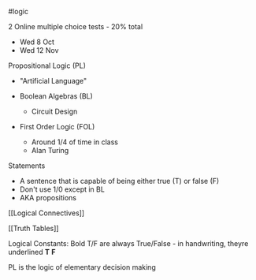 #logic


2 Online multiple choice tests - 20% total
- Wed 8 Oct
- Wed 12 Nov

Propositional Logic (PL)
- "Artificial Language"
- Boolean Algebras (BL)
	- Circuit Design 
	
- First Order Logic (FOL)
	- Around 1/4 of time in class
	- Alan Turing

Statements
- A sentence that is capable of being either true (T) or false (F)
- Don't use 1/0 except in BL
- AKA propositions

[[Logical Connectives]]

[[Truth Tables]]

Logical Constants:
Bold T/F are always True/False - in handwriting, theyre underlined
**T**
**F**

PL is the logic of elementary decision making